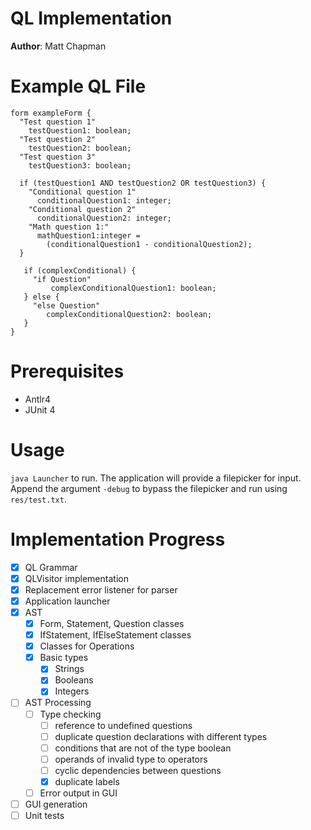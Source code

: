 # QL Implementation
**Author**: Matt Chapman

# Example QL File

```
form exampleForm {
  "Test question 1"
    testQuestion1: boolean;
  "Test question 2"
    testQuestion2: boolean;
  "Test question 3"
    testQuestion3: boolean;

  if (testQuestion1 AND testQuestion2 OR testQuestion3) {
    "Conditional question 1"
      conditionalQuestion1: integer;
    "Conditional question 2"
      conditionalQuestion2: integer;
    "Math question 1:"
      mathQuestion1:integer =
        (conditionalQuestion1 - conditionalQuestion2);
  }

   if (complexConditional) {
     "if Question"
         complexConditionalQuestion1: boolean;
   } else {
     "else Question"
        complexConditionalQuestion2: boolean;
   }
}
```

# Prerequisites

* Antlr4
* JUnit 4

# Usage

`java Launcher` to run. The application will provide a filepicker for input. Append the argument `-debug` to bypass the filepicker and run using `res/test.txt`.

# Implementation Progress
- [x] QL Grammar
- [x] QLVisitor implementation
- [x] Replacement error listener for parser
- [x] Application launcher
- [x] AST
  - [x] Form, Statement, Question classes
  - [x] IfStatement, IfElseStatement classes
  - [x] Classes for Operations
  - [x] Basic types
    - [x] Strings
    - [x] Booleans
    - [x] Integers
- [ ] AST Processing
  - [ ] Type checking
    - [ ] reference to undefined questions
    - [ ] duplicate question declarations with different types
    - [ ] conditions that are not of the type boolean
    - [ ] operands of invalid type to operators
    - [ ] cyclic dependencies between questions
    - [x] duplicate labels
  - [ ] Error output in GUI
- [ ] GUI generation
- [ ] Unit tests
